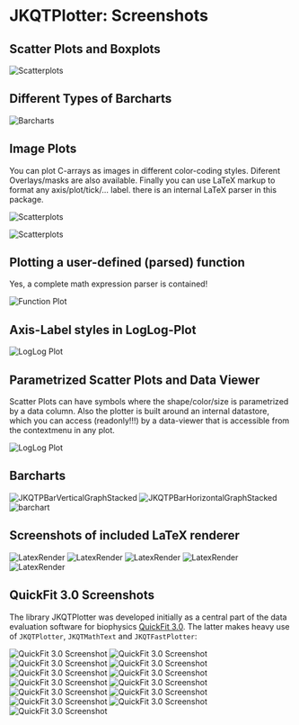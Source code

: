 # JKQTPlotter: Screenshots
## Scatter Plots and Boxplots

![Scatterplots](./screen_scatter.png)

## Different Types of Barcharts

![Barcharts](./screen_barcharts.png)

## Image Plots
You can plot C-arrays as images in different color-coding styles. Diferent Overlays/masks are also available. Finally you can use LaTeX markup to format any axis/plot/tick/... label. there is an internal LaTeX parser in this package.

![Scatterplots](./screen_images_latex.png)

![Scatterplots](./imageplot.png)


## Plotting a user-defined (parsed) function
Yes, a complete math expression parser is contained!

![Function Plot](./screen_functionplot.png)

## Axis-Label styles in LogLog-Plot

![LogLog Plot](./screen_loglog.png)


## Parametrized Scatter Plots and Data Viewer
Scatter Plots can have symbols where the shape/color/size is parametrized by a data column. Also the plotter is built around an internal datastore, which you can access (readonly!!!) by a data-viewer that is accessible from the contextmenu in any plot.

![LogLog Plot](./screen_parmetrizedplots_datatable.png)

## Barcharts

![JKQTPBarVerticalGraphStacked](../doc/images/JKQTPBarVerticalGraphStacked.png)
![JKQTPBarHorizontalGraphStacked](../doc/images/JKQTPBarHorizontalGraphStacked.png)
![barchart](./barchart.png)

## Screenshots of included LaTeX renderer

![LatexRender](./mscreen_schroedinger.png)
![LatexRender](./mscreen_rottaion.png)
![LatexRender](./mscreen_maxwell.png)
![LatexRender](./mscreen_cauchy.png)
![LatexRender](./mscreen_sd.png)


## QuickFit 3.0 Screenshots
The library JKQTPlotter was developed initially as a central part of the data evaluation software for biophysics [QuickFit 3.0](https://github.com/jkriege2/QuickFit3). The latter makes heavy use of `JKQTPlotter`, `JKQTMathText` and `JKQTFastPlotter`:

![QuickFit 3.0 Screenshot](./QF3_screen_dcalc.png)
![QuickFit 3.0 Screenshot](./QF3_screen_fccsfit.png)
![QuickFit 3.0 Screenshot](./QF3_screen_fcsfit.png)
![QuickFit 3.0 Screenshot](./QF3_screen_imfccsfit.png)
![QuickFit 3.0 Screenshot](./QF3_screen_imfcs.png)
![QuickFit 3.0 Screenshot](./QF3_screen_imfcs_paramcorrelation.png)
![QuickFit 3.0 Screenshot](./QF3_screen_imfcsfit.png)
![QuickFit 3.0 Screenshot](./QF3_screen_lightsheet.png)
![QuickFit 3.0 Screenshot](./QF3_screen_maxent.png)
![QuickFit 3.0 Screenshot](./QF3_screen_msd.png)
![QuickFit 3.0 Screenshot](./QF3_screen_spectra.png)
![QuickFit 3.0 Screenshot](./QF3_screen_tableplot.png)
![QuickFit 3.0 Screenshot](./QF3_linux_screen_fcsfit.png)


